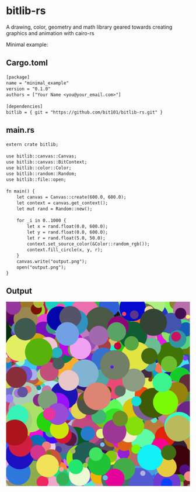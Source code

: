 # bitlib-rs
A drawing, color, geometry and math library geared towards creating graphics and animation with cairo-rs

Minimal example:

Cargo.toml
---

    [package]
    name = "minimal_example"
    version = "0.1.0"
    authors = ["Your Name <you@your_email.com>"]

    [dependencies]
    bitlib = { git = "https://github.com/bit101/bitlib-rs.git" }

main.rs
---

    extern crate bitlib;

    use bitlib::canvas::Canvas;
    use bitlib::canvas::BitContext;
    use bitlib::color::Color;
    use bitlib::random::Random;
    use bitlib::file::open;

    fn main() {
        let canvas = Canvas::create(600.0, 600.0);
        let context = canvas.get_context();
        let mut rand = Random::new();

        for _i in 0..1000 {
            let x = rand.float(0.0, 600.0);
            let y = rand.float(0.0, 600.0);
            let r = rand.float(5.0, 50.0);
            context.set_source_color(&Color::random_rgb());
            context.fill_circle(x, y, r);
        }
        canvas.write("output.png");
        open("output.png");
    }

Output
---
![sample output](output.png)
